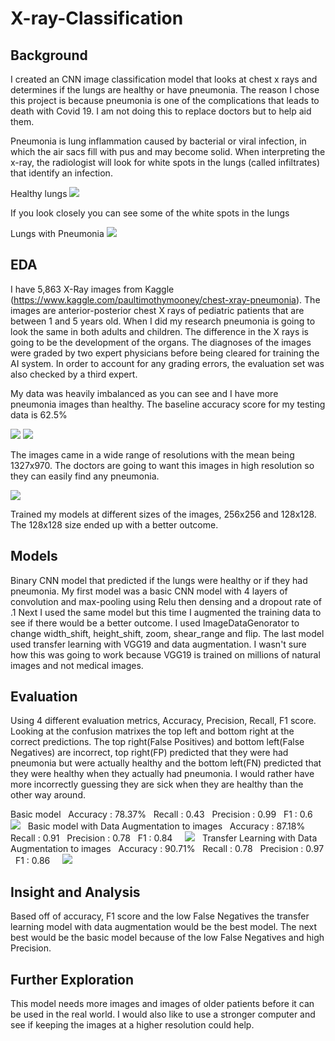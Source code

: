 # X-ray-Classification

## Background

I created an CNN image classification model that looks at chest x rays and determines if the lungs are healthy or have pneumonia. The reason I chose this project is because pneumonia is one of the complications that leads to death with Covid 19. I am not doing this to replace doctors but to help aid them. 

Pneumonia is lung inflammation caused by bacterial or viral infection, in which the air sacs fill with pus and may become solid. 
When interpreting the x-ray, the radiologist will look for white spots in the lungs (called infiltrates) that identify an infection.

Healthy lungs
![](X-ray%20Eda%20pics/normal4x4.png)

If you look closely you can see some of the white spots in the lungs

Lungs with Pneumonia
![](X-ray%20Eda%20pics/pneu4x4.png)

## EDA

I have 5,863 X-Ray images from Kaggle (https://www.kaggle.com/paultimothymooney/chest-xray-pneumonia). The images are anterior-posterior chest X rays of pediatric patients that are between 1 and 5 years old. When I did my research pneumonia is going to look the same in both adults and children. The difference in the X rays is going to be the development of the organs. The diagnoses of the images were graded by two expert physicians before being cleared for training the AI system. In order to account for any grading errors, the evaluation set was also checked by a third expert. 

My data was heavily imbalanced as you can see and I have more pneumonia images than healthy. The baseline accuracy score for my testing data is 62.5%

![](X-ray%20Eda%20pics/test_distribution.png) ![](X-ray%20Eda%20pics/train_distribution.png)

The images came in a wide range of resolutions with the mean being 1327x970. The doctors are going to want this images in high resolution so they can easily find any pneumonia.

![](X-ray%20Eda%20pics/imgsize_scatter.png)

Trained my models at different sizes of the images, 256x256 and 128x128. The 128x128 size ended up with a better outcome.

## Models

Binary CNN model that predicted if the lungs were healthy or if they had pneumonia. My first model was a basic CNN model with 4 layers of convolution and max-pooling using Relu then densing and a dropout rate of .1
Next I used the same model but this time I augmented the training data to see if there would be a better outcome. I used ImageDataGenorator to change width_shift, height_shift, zoom, shear_range and flip.
The last model used transfer learning with VGG19 and data augmentation. I wasn't sure how this was going to work because VGG19 is trained on millions of natural images and not medical images.

## Evaluation

Using 4 different evaluation metrics, Accuracy, Precision, Recall, F1 score. Looking at the confusion matrixes the top left and bottom right at the correct predictions. The top right(False Positives) and bottom left(False Negatives) are incorrect, top right(FP) predicted that they were had pneumonia but were actually healthy and the bottom left(FN) predicted that they were healthy when they actually had pneumonia. I would rather have more incorrectly guessing they are sick when they are healthy than the other way around.

Basic model
  Accuracy : 78.37%
  Recall : 0.43
  Precision : 0.99
  F1 : 0.6
  
  ![](X-ray%20Eda%20pics/CM_bassic.png)
  
Basic model with Data Augmentation to images
  Accuracy : 87.18%
  Recall : 0.91
  Precision : 0.78
  F1 : 0.84
  
  ![](X-ray%20Eda%20pics/CM_aug.png)
  
Transfer Learning with Data Augmentation to images
  Accuracy : 90.71%
  Recall : 0.78
  Precision : 0.97
  F1 : 0.86
  
  ![](X-ray%20Eda%20pics/CM_tl.png)
  
## Insight and Analysis

Based off of accuracy, F1 score and the low False Negatives the transfer learning model with data augmentation would be the best model. The next best would be the basic model because of the low False Negatives and high Precision. 

## Further Exploration

This model needs more images and images of older patients before it can be used in the real world. I would also like to use a stronger computer and see if keeping the images at a higher resolution could help. 
